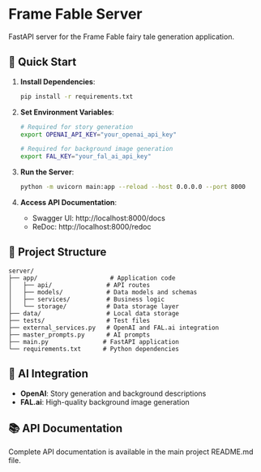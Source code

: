 # Frame Fable Server

FastAPI server for the Frame Fable fairy tale generation application.

## 🚀 Quick Start

1. **Install Dependencies**:
   ```bash
   pip install -r requirements.txt
   ```

2. **Set Environment Variables**:
   ```bash
   # Required for story generation
   export OPENAI_API_KEY="your_openai_api_key"
   
   # Required for background image generation
   export FAL_KEY="your_fal_ai_api_key"
   ```

3. **Run the Server**:
   ```bash
   python -m uvicorn main:app --reload --host 0.0.0.0 --port 8000
   ```

4. **Access API Documentation**:
   - Swagger UI: http://localhost:8000/docs
   - ReDoc: http://localhost:8000/redoc

## 📁 Project Structure

```
server/
├── app/                    # Application code
│   ├── api/               # API routes
│   ├── models/            # Data models and schemas
│   ├── services/          # Business logic
│   └── storage/           # Data storage layer
├── data/                  # Local data storage
├── tests/                 # Test files
├── external_services.py   # OpenAI and FAL.ai integration
├── master_prompts.py      # AI prompts
├── main.py               # FastAPI application
└── requirements.txt      # Python dependencies
```

## 🤖 AI Integration

- **OpenAI**: Story generation and background descriptions
- **FAL.ai**: High-quality background image generation

## 📚 API Documentation

Complete API documentation is available in the main project README.md file.
